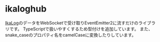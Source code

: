 # ikaloghub

[IkaLog](https://github.com/hasegaw/IkaLog)のデータをWebSocketで受け取りEventEmitter2に流すだけのライブラリです。
TypeScriptで扱いやすくするため型付けを追加しています。
また、snake_caseのプロパティ名をcamelCaseに変換したりしています。
